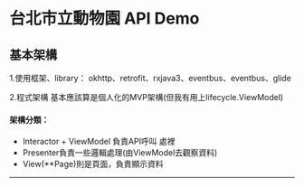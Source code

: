 # 台北市立動物園 API Demo




**基本架構**
---
1.使用框架、library：
 okhttp、retrofit、rxjava3、eventbus、eventbus、glide

2.程式架構
基本應該算是個人化的MVP架構(但我有用上lifecycle.ViewModel)
 #### 架構分類：
 - Interactor + ViewModel 負責API呼叫 處裡
 - Presenter負責一些邏輯處理(由ViewModel去觀察資料)
 - View(**Page)則是頁面，負責顯示資料

---
